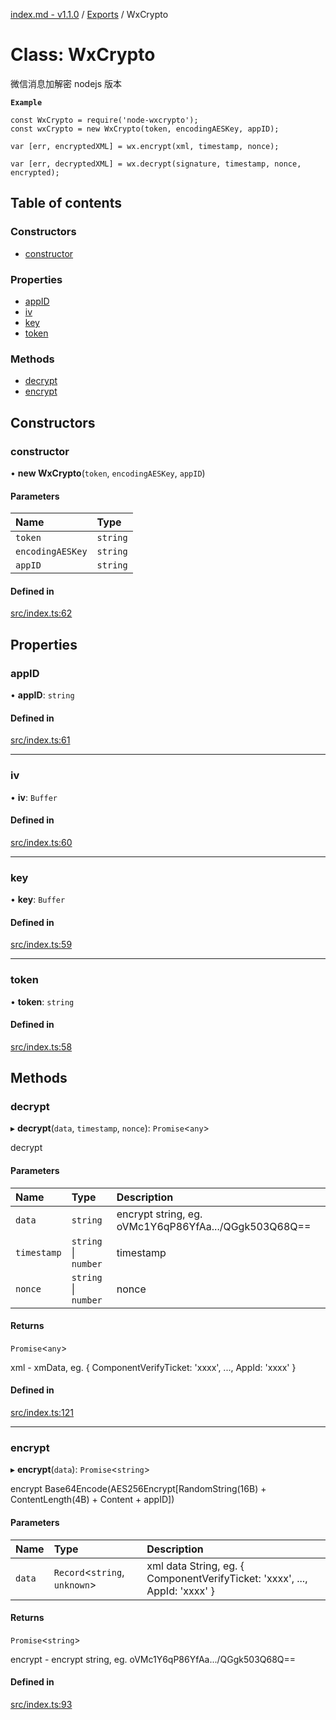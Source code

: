 [index.md - v1.1.0](../README.md) / [Exports](../modules.md) / WxCrypto

# Class: WxCrypto

微信消息加解密 nodejs 版本

**`Example`**

```
const WxCrypto = require('node-wxcrypto');
const wxCrypto = new WxCrypto(token, encodingAESKey, appID);

var [err, encryptedXML] = wx.encrypt(xml, timestamp, nonce);

var [err, decryptedXML] = wx.decrypt(signature, timestamp, nonce, encrypted);
```

## Table of contents

### Constructors

- [constructor](WxCrypto.md#constructor)

### Properties

- [appID](WxCrypto.md#appid)
- [iv](WxCrypto.md#iv)
- [key](WxCrypto.md#key)
- [token](WxCrypto.md#token)

### Methods

- [decrypt](WxCrypto.md#decrypt)
- [encrypt](WxCrypto.md#encrypt)

## Constructors

### constructor

• **new WxCrypto**(`token`, `encodingAESKey`, `appID`)

#### Parameters

| Name             | Type     |
| :--------------- | :------- |
| `token`          | `string` |
| `encodingAESKey` | `string` |
| `appID`          | `string` |

#### Defined in

[src/index.ts:62](https://github.com/saqqdy/node-wxcrypto/blob/5cecde6/src/index.ts#L62)

## Properties

### appID

• **appID**: `string`

#### Defined in

[src/index.ts:61](https://github.com/saqqdy/node-wxcrypto/blob/5cecde6/src/index.ts#L61)

---

### iv

• **iv**: `Buffer`

#### Defined in

[src/index.ts:60](https://github.com/saqqdy/node-wxcrypto/blob/5cecde6/src/index.ts#L60)

---

### key

• **key**: `Buffer`

#### Defined in

[src/index.ts:59](https://github.com/saqqdy/node-wxcrypto/blob/5cecde6/src/index.ts#L59)

---

### token

• **token**: `string`

#### Defined in

[src/index.ts:58](https://github.com/saqqdy/node-wxcrypto/blob/5cecde6/src/index.ts#L58)

## Methods

### decrypt

▸ **decrypt**(`data`, `timestamp`, `nonce`): `Promise`<`any`\>

decrypt

#### Parameters

| Name        | Type                 | Description                                          |
| :---------- | :------------------- | :--------------------------------------------------- |
| `data`      | `string`             | encrypt string, eg. oVMc1Y6qP86YfAa.../QGgk503Q68Q== |
| `timestamp` | `string` \| `number` | timestamp                                            |
| `nonce`     | `string` \| `number` | nonce                                                |

#### Returns

`Promise`<`any`\>

xml - xmData, eg. { ComponentVerifyTicket: 'xxxx', ..., AppId: 'xxxx' }

#### Defined in

[src/index.ts:121](https://github.com/saqqdy/node-wxcrypto/blob/5cecde6/src/index.ts#L121)

---

### encrypt

▸ **encrypt**(`data`): `Promise`<`string`\>

encrypt
Base64Encode(AES256Encrypt[RandomString(16B) + ContentLength(4B) + Content + appID])

#### Parameters

| Name   | Type                           | Description                                                                |
| :----- | :----------------------------- | :------------------------------------------------------------------------- |
| `data` | `Record`<`string`, `unknown`\> | xml data String, eg. { ComponentVerifyTicket: 'xxxx', ..., AppId: 'xxxx' } |

#### Returns

`Promise`<`string`\>

encrypt - encrypt string, eg. oVMc1Y6qP86YfAa.../QGgk503Q68Q==

#### Defined in

[src/index.ts:93](https://github.com/saqqdy/node-wxcrypto/blob/5cecde6/src/index.ts#L93)
